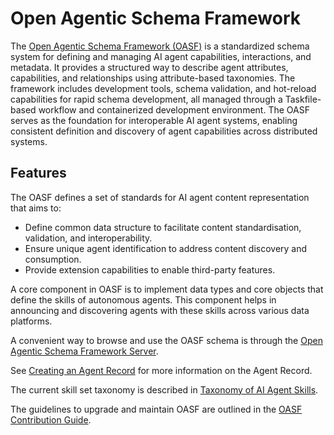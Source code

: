 # Open Agentic Schema Framework

The [Open Agentic Schema Framework (OASF)](https://schema.oasf.agntcy.org/) is a standardized schema system for
defining and managing AI agent capabilities, interactions, and metadata. It
provides a structured way to describe agent attributes, capabilities, and
relationships using attribute-based taxonomies. The framework includes
development tools, schema validation, and hot-reload capabilities for rapid
schema development, all managed through a Taskfile-based workflow and
containerized development environment. The OASF serves as the foundation for
interoperable AI agent systems, enabling consistent definition and discovery of
agent capabilities across distributed systems.

## Features

The OASF defines a set of standards for AI agent content representation that aims to:

- Define common data structure to facilitate content standardisation, validation, and interoperability.
- Ensure unique agent identification to address content discovery and consumption.
- Provide extension capabilities to enable third-party features.

A core component in OASF is to implement data types and core objects that define the skills of autonomous agents. This component helps in announcing and discovering agents with these skills across various data platforms.

A convenient way to browse and use the OASF schema is through the [Open Agentic Schema Framework Server](oasf-server.md).

See [Creating an Agent Record](../how-to-guides/agent-record-guide.md) for more information on the Agent Record.

The current skill set taxonomy is described in [Taxonomy of AI Agent Skills](taxonomy.md).

The guidelines to upgrade and maintain OASF are outlined in the [OASF Contribution Guide](workflow.md).